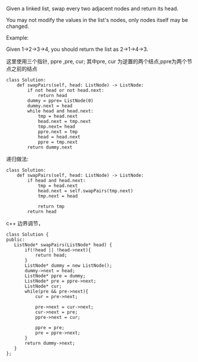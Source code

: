 Given a linked list, swap every two adjacent nodes and return its head.

You may not modify the values in the list's nodes, only nodes itself may be changed.

 

Example:

Given 1->2->3->4, you should return the list as 2->1->4->3.

这里使用三个指针, ppre ,pre, cur; 其中pre, cur 为逆置的两个结点,ppre为两个节点之前的结点
```
class Solution:
    def swapPairs(self, head: ListNode) -> ListNode:
        if not head or not head.next:
            return head
        dummy = ppre= ListNode(0)
        dummy.next = head
        while head and head.next:
            tmp = head.next
            head.next = tmp.next
            tmp.next= head
            ppre.next = tmp
            head = head.next
            ppre = tmp.next
        return dummy.next
```

递归做法:
```
class Solution:
    def swapPairs(self, head: ListNode) -> ListNode:
        if head and head.next:
            tmp = head.next
            head.next = self.swapPairs(tmp.next)
            tmp.next = head

            return tmp
        return head
```

c++ 边界调节，
 ```
 class Solution {
public:
    ListNode* swapPairs(ListNode* head) {
        if(!head || !head->next){
            return head;
        }
        ListNode* dummy = new ListNode();
        dummy->next = head;
        ListNode* ppre = dummy;
        ListNode* pre = ppre->next;
        ListNode* cur;
        while(pre && pre->next){
            cur = pre->next;
            
            pre->next = cur->next;
            cur->next = pre;
            ppre->next = cur;
            
            ppre = pre;
            pre = ppre->next;
        }
        return dummy->next;
    }
};
 ```
